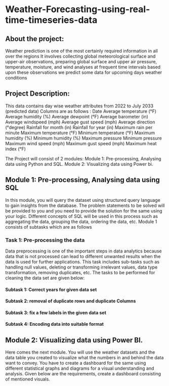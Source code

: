 # Weather-Forecasting-using-real-time-timeseries-data

## About the project:
Weather prediction is one of the most certainly required information in all over the regions
It involves collecting global meteorological surface and upper-air observations, preparing global surface and upper air pressure, temperature, moisture, and wind analyses at frequent time intervals based upon these observations we predict some data for upcoming days weather conditions

## Project Description: 

This data contains day wise weather attributes from 2022 to July 2033 (predicted data)
Columns are as follows :
Date
Average temperature (°F)
Average humidity (%)
Average dewpoint (°F)
Average barometer (in)
Average windspeed (mph)
Average gust speed (mph)
Average direction (°degree)
Rainfall for month (in)
Rainfall for year (in)
Maximum rain per minute
Maximum temperature (°F)
Minimum temperature (°F)
Maximum humidity (%)
Minimum humidity (%)
Maximum pressure
Minimum pressure
Maximum wind speed (mph)
Maximum gust speed (mph)
Maximum heat index (°F)

The Project will consist of 2 modules:
Module 1: Pre-processing, Analysing data using Python and SQL.
Module 2: Visualizing data using Power bi.

## Module 1: Pre-processing, Analysing data using SQL

In this module, you will query the dataset using structured query language to gain insights from the database. The problem statements to be solved will be provided to you and you need to provide the solution for the same using your logic. Different concepts of SQL will be used in this process such as aggregating the data, grouping the data, ordering the data, etc. Module 1 consists of subtasks which are as follows

### Task 1: Pre-processing the data

Data preprocessing is one of the important steps in data analytics because data that is not processed can lead to different unwanted results when the data is used for further applications. This task includes sub-tasks such as handling null values, deleting or transforming irrelevant values, data type transformation, removing duplicates, etc. The tasks to be performed for cleaning the data set are given below:

#### Subtask 1: Correct years for given data set
        
#### Subtask 2: removal of duplicate rows and duplicate Columns

#### Subtask 3: fix a few labels in the given data set 

#### Subtask 4: Encoding data into suitable format

## Module 2: Visualizing data using Power BI.

Here comes the next module. You will use the weather datasets and the data table you created to visualize what the numbers in and behind the data want to convey. You have to create a dashboard for the same using different statistical graphs and diagrams for a visual understanding and analysis. Given below are the requirements, create a dashboard consisting of mentioned visuals.




